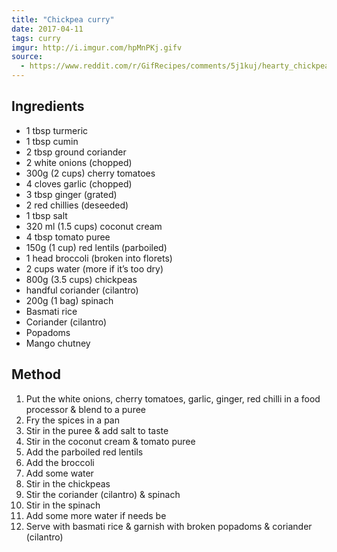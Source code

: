 ```yaml
---
title: "Chickpea curry"
date: 2017-04-11
tags: curry
imgur: http://i.imgur.com/hpMnPKj.gifv
source: 
  - https://www.reddit.com/r/GifRecipes/comments/5j1kuj/hearty_chickpea_curry/
---
```


## Ingredients
- 1 tbsp turmeric
- 1 tbsp cumin
- 2 tbsp ground coriander
- 2 white onions (chopped)
- 300g (2 cups) cherry tomatoes
- 4 cloves garlic (chopped)
- 3 tbsp ginger (grated)
- 2 red chillies (deseeded)
- 1 tbsp salt
- 320 ml (1.5 cups) coconut cream
- 4 tbsp tomato puree
- 150g (1 cup) red lentils (parboiled)
- 1 head broccoli (broken into florets)
- 2 cups water (more if it’s too dry)
- 800g (3.5 cups) chickpeas
- handful coriander (cilantro)
- 200g (1 bag) spinach
- Basmati rice
- Coriander (cilantro)
- Popadoms
- Mango chutney

## Method
1. Put the white onions, cherry tomatoes, garlic, ginger, red chilli in a food processor & blend to a puree
2. Fry the spices in a pan
3. Stir in the puree & add salt to taste
4. Stir in the coconut cream & tomato puree
5. Add the parboiled red lentils
6. Add the broccoli
7. Add some water
8. Stir in the chickpeas
9. Stir the coriander (cilantro) & spinach
10. Stir in the spinach
11. Add some more water if needs be
12. Serve with basmati rice & garnish with broken popadoms & coriander (cilantro)


